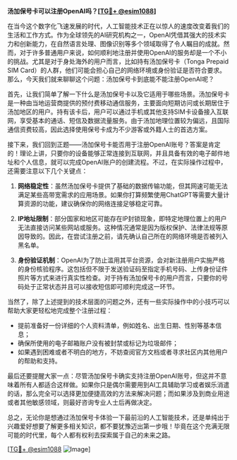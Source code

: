 **汤加保号卡可以注册OpenAI吗？[[TG💪+ @esim1088](https://t.me/s/esim1088)]**

在当今这个数字化飞速发展的时代，人工智能技术正在以惊人的速度改变着我们的生活和工作方式。作为全球领先的AI研究机构之一，OpenAI凭借其强大的技术实力和创新能力，在自然语言处理、图像识别等多个领域取得了令人瞩目的成就。然而，对于许多普通用户来说，如何顺利地注册并使用OpenAI的服务却是一个不小的挑战。尤其是对于身处海外的用户而言，比如持有汤加保号卡（Tonga Prepaid SIM Card）的人群，他们可能会担心自己的网络环境或身份验证是否符合要求。那么，今天我们就来聊聊这个问题：汤加保号卡到底能不能注册OpenAI呢？

首先，让我们简单了解一下什么是汤加保号卡以及它适用于哪些场景。汤加保号卡是一种由当地运营商提供的预付费移动通信服务，主要面向短期访问或长期居住于汤加地区的用户。持有该卡后，用户可以通过手机或其他支持SIM卡设备接入互联网，享受基本的通话、短信及数据流量服务。由于汤加地理位置较为偏远，且国际通信资费较高，因此选择使用保号卡成为不少游客或外籍人士的首选方案。

接下来，我们回到正题——汤加保号卡能否用于注册OpenAI账号？答案是肯定的！理论上讲，只要你的设备能够正常连接到互联网，并且具备有效的电子邮件地址和个人信息，就可以完成OpenAI账户的创建流程。不过，在实际操作过程中，还需要注意以下几个关键点：

1. **网络稳定性**：虽然汤加保号卡提供了基础的数据传输功能，但其网速可能无法满足某些高带宽需求的应用场景。如果你打算频繁使用ChatGPT等需要大量计算资源的功能，建议确保你的网络连接足够稳定可靠。

2. **IP地址限制**：部分国家和地区可能存在IP封锁现象，即特定地理位置上的用户无法直接访问某些网站或服务。这种情况通常是因为版权保护、法律法规等原因导致的。因此，在尝试注册之前，请先确认自己所在的网络环境是否被列入黑名单。

3. **身份验证机制**：OpenAI为了防止滥用其平台资源，会对新注册用户实施严格的身份核验程序。这包括但不限于发送验证码至指定手机号码、上传身份证件照片等方式来进行真实性检查。对于持有汤加保号卡的用户而言，只要你的号码处于正常状态并且可以接收短信即可顺利完成这一环节。

当然了，除了上述提到的技术层面的问题之外，还有一些实际操作中的小技巧可以帮助大家更轻松地完成整个注册过程：

- 提前准备好一份详细的个人资料清单，例如姓名、出生日期、性别等基本信息；
- 确保所使用的电子邮箱账户没有被封禁或标记为垃圾邮件；
- 如果遇到困难或者不明白的地方，不妨查阅官方文档或者寻求社区内其他用户的帮助和支持。

最后还要提醒大家一点：尽管汤加保号卡确实支持注册OpenAI账号，但这并不意味着所有人都适合这样做。如果你只是偶尔需要用到AI工具辅助学习或者娱乐消遣的话，那么完全可以选择更加便捷高效的方法来解决问题；而如果涉及到商业用途或者其他敏感领域，则最好咨询专业人士后再做决定。

总之，无论你是想通过汤加保号卡体验一下最前沿的人工智能技术，还是单纯出于兴趣爱好想要了解更多相关知识，都不要犹豫迈出第一步哦！毕竟在这个充满无限可能的时代里，每个人都有权利去探索属于自己的未来之路。

[[TG💪+ @esim1088](https://t.me/s/esim1088) ![Image](https://i.postimg.cc/4NQfJmqS/Snipaste-2025-05-13-00-14-12.png)]